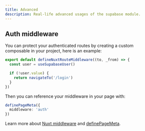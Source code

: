```yaml
---
title: Advanced
description: Real-life advanced usages of the supabase module.
---
```


## Auth middleware

You can protect your authenticated routes by creating a custom composable in your project, here is an example:

```ts [middleware/auth.ts]
export default defineNuxtRouteMiddleware((to, _from) => {
  const user = useSupabaseUser()

  if (!user.value) {
    return navigateTo('/login')
  }
})
```

Then you can reference your middleware in your page with:

```ts [pages/dashboard.vue]
definePageMeta({
  middleware: 'auth'
})
```

Learn more about [Nuxt middleware](https://v3.nuxtjs.org/docs/directory-structure/middleware) and [definePageMeta](https://v3.nuxtjs.org/docs/directory-structure/pages#page-metadata).

